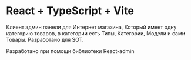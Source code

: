 # React + TypeScript + Vite

Клиент админ панели для Интернет магазина, Который имеет одну категорию товаров, в категории есть Типы, Категории, Модели и сами Товары. Разработано для SOT.

Разработано при помощи библиотеки React-admin

